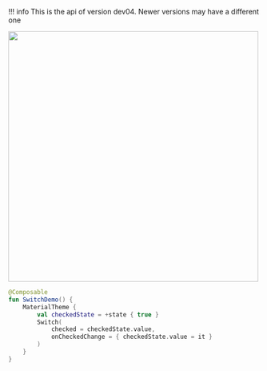 !!! info
    This is the api of version dev04. Newer versions may have a different one
    
<p align="left">
  <img src ="https://raw.githubusercontent.com/Foso/Jetpack-Compose-Playground/master/docs/screenshots/SwtichDemo.png" height=500 />
</p>


```kotlin
@Composable
fun SwitchDemo() {
    MaterialTheme {
        val checkedState = +state { true }
        Switch(
            checked = checkedState.value,
            onCheckedChange = { checkedState.value = it }
        )
    }
}
```